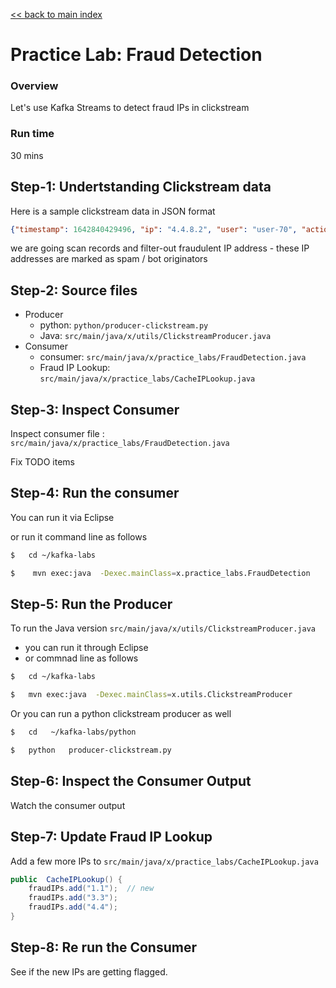 <link rel='stylesheet' href='../assets/css/main.css'/>

[<< back to main index](../README.md)

# Practice Lab: Fraud Detection

### Overview

Let's use Kafka Streams to detect fraud IPs in clickstream

### Run time

30 mins

## Step-1: Undertstanding Clickstream data

Here is a sample clickstream data in JSON format

```json
{"timestamp": 1642840429496, "ip": "4.4.8.2", "user": "user-70", "action": "clicked", "domain": "twitter.com", "campaign": "campaign-99", "cost": 26}
```

we are going scan records and filter-out fraudulent IP address - these IP addresses are marked as spam / bot originators

## Step-2: Source files

* Producer
    - python: `python/producer-clickstream.py`
    - Java: `src/main/java/x/utils/ClickstreamProducer.java`
* Consumer
    - consumer: `src/main/java/x/practice_labs/FraudDetection.java`
    - Fraud IP Lookup: `src/main/java/x/practice_labs/CacheIPLookup.java`

## Step-3:  Inspect Consumer

Inspect consumer file : `src/main/java/x/practice_labs/FraudDetection.java`

Fix TODO items

## Step-4: Run the consumer

You can run it via Eclipse

or run it command line as follows

```bash
$   cd ~/kafka-labs

$    mvn exec:java  -Dexec.mainClass=x.practice_labs.FraudDetection
```

## Step-5: Run the Producer

To run the Java version `src/main/java/x/utils/ClickstreamProducer.java`

- you can run it through Eclipse
- or commnad line as follows

```bash
$   cd ~/kafka-labs

$   mvn exec:java  -Dexec.mainClass=x.utils.ClickstreamProducer
```

Or you can run a python clickstream producer as well

```bash
$   cd   ~/kafka-labs/python

$   python   producer-clickstream.py
```

## Step-6: Inspect the Consumer Output

Watch the consumer output

## Step-7: Update Fraud IP Lookup

Add a few more IPs to `src/main/java/x/practice_labs/CacheIPLookup.java`

```java
public  CacheIPLookup() {
    fraudIPs.add("1.1");  // new 
    fraudIPs.add("3.3");
    fraudIPs.add("4.4");
}
```

## Step-8: Re run the Consumer

See if the new IPs are getting flagged.

